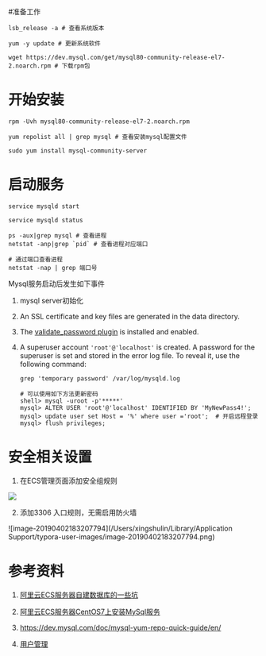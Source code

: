 #准备工作

```shell
lsb_release -a # 查看系统版本

yum -y update # 更新系统软件

wget https://dev.mysql.com/get/mysql80-community-release-el7-2.noarch.rpm # 下载rpm包
```



# 开始安装

```shell
rpm -Uvh mysql80-community-release-el7-2.noarch.rpm

yum repolist all | grep mysql # 查看安装mysql配置文件

sudo yum install mysql-community-server
```

# 启动服务

```mysql
service mysqld start

service mysqld status

ps -aux|grep mysql # 查看进程
netstat -anp|grep `pid` # 查看进程对应端口

# 通过端口查看进程
netstat -nap | grep 端口号 
```

Mysql服务启动后发生如下事件

1. mysql server初始化

2. An SSL certificate and key files are generated in the data directory.

3. The [validate_password plugin](https://dev.mysql.com/doc/refman/8.0/en/validate-password.html) is installed and enabled.

4. A superuser account `'root'@'localhost'` is created. A password for the superuser is set and stored in the error log file. To reveal it, use the following command:

   ```shell
   grep 'temporary password' /var/log/mysqld.log
   
   # 可以使用如下方法更新密码
   shell> mysql -uroot -p'*****'
   mysql> ALTER USER 'root'@'localhost' IDENTIFIED BY 'MyNewPass4!';
   mysql> update user set Host = '%' where user ='root';  # 开启远程登录
   mysql> flush privileges;
   ```

   

# 安全相关设置

1. 在ECS管理页面添加安全组规则

![](http://img.alpstudy.com//imgs/20190402183134_HmTblW_Screenshot.jpeg)

2. 添加3306 入口规则，无需启用防火墙

![image-20190402183207794](/Users/xingshulin/Library/Application Support/typora-user-images/image-20190402183207794.png)

# 

# 参考资料

1. [阿里云ECS服务器自建数据库的一些坑](<https://blog.csdn.net/panyox/article/details/77780098>)
2. [阿里云ECS服务器CentOS7上安装MySql服务](<https://yq.aliyun.com/articles/285398>)

3. <https://dev.mysql.com/doc/mysql-yum-repo-quick-guide/en/>
4. [用户管理](<https://www.cnblogs.com/chanshuyi/p/mysql_user_mng.html>)